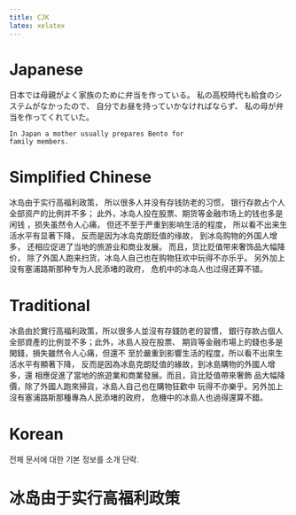 ```yaml
---
title: CJK
latex: xelatex
---
```




# Japanese

日本では母親がよく家族のために弁当を作っている。
私の高校時代も給食のシステムがなかったので、
自分でお昼を持っていかなければならず、
私の母が弁当を作ってくれていた。

    In Japan a mother usually prepares Bento for 
    family members.

# Simplified Chinese
 
冰岛由于实行高福利政策，
所以很多人并没有存钱防老的习惯，
银行存款占个人全部资产的比例并不多；
此外，冰岛人投在股票、期货等金融市场上的钱也多是闲钱
，损失虽然令人心痛，
但还不至于严重到影响生活的程度，
所以看不出来生活水平有显著下降，
反而是因为冰岛克朗贬值的缘故，
到冰岛购物的外国人增多，
还相应促进了当地的旅游业和商业发展。
而且，货比贬值带来奢饰品大幅降价，
除了外国人跑来扫货，冰岛人自己也在购物狂欢中玩得不亦乐乎。
另外加上没有塞浦路斯那种专为人民添堵的政府，
危机中的冰岛人也过得还算不错。

# Traditional

冰島由於實行高福利政策，所以很多人並沒有存錢防老的習慣，
銀行存款占個人全部資產的比例並不多；此外，冰島人投在股票、
期貨等金融市場上的錢也多是閑錢，損失雖然令人心痛，但還不
至於嚴重到影響生活的程度，所以看不出來生活水平有顯著下降，
反而是因為冰島克朗貶值的緣故，到冰島購物的外國人增多，還
相應促進了當地的旅遊業和商業發展。而且，貨比貶值帶來奢飾
品大幅降價，除了外國人跑來掃貨，冰島人自己也在購物狂歡中
玩得不亦樂乎。另外加上沒有塞浦路斯那種專為人民添堵的政府，
危機中的冰島人也過得還算不錯。

# Korean 

전체 문서에 대한 기본 정보를 소개 단락.

# 冰岛由于实行高福利政策

